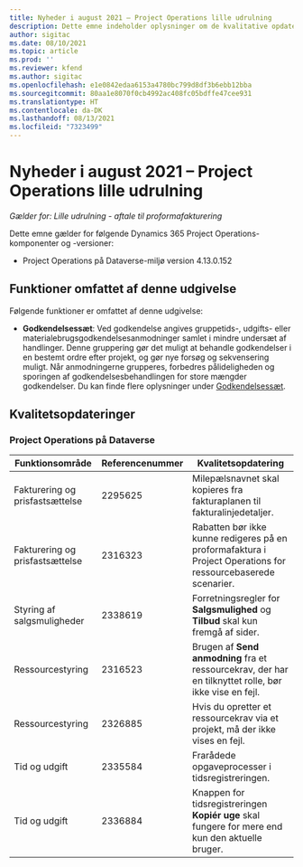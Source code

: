 ```yaml
---
title: Nyheder i august 2021 – Project Operations lille udrulning
description: Dette emne indeholder oplysninger om de kvalitative opdateringer, der er tilgængelige i august 2021-udgivelsen af Project Operations lille udrulning.
author: sigitac
ms.date: 08/10/2021
ms.topic: article
ms.prod: ''
ms.reviewer: kfend
ms.author: sigitac
ms.openlocfilehash: e1e0842edaa6153a4780bc799d8df3b6ebb12bba
ms.sourcegitcommit: 80aa1e8070f0cb4992ac408fc05bdffe47cee931
ms.translationtype: HT
ms.contentlocale: da-DK
ms.lasthandoff: 08/13/2021
ms.locfileid: "7323499"
---
```

# <a name="whats-new-august-2021---project-operations-lite-deployment"></a>Nyheder i august 2021 – Project Operations lille udrulning

_Gælder for: Lille udrulning - aftale til proformafakturering_

Dette emne gælder for følgende Dynamics 365 Project Operations-komponenter og -versioner:

  - Project Operations på Dataverse-miljø version 4.13.0.152

## <a name="features-included-in-this-release"></a>Funktioner omfattet af denne udgivelse

Følgende funktioner er omfattet af denne udgivelse:

- **Godkendelsessæt**: Ved godkendelse angives gruppetids-, udgifts- eller materialebrugsgodkendelsesanmodninger samlet i mindre undersæt af handlinger. Denne gruppering gør det muligt at behandle godkendelser i en bestemt ordre efter projekt, og gør nye forsøg og sekvensering muligt. Når anmodningerne grupperes, forbedres pålideligheden og sporingen af godkendelsesbehandlingen for store mængder godkendelser. Du kan finde flere oplysninger under [Godkendelsessæt](../../approvals/approval-sets.md).

## <a name="quality-updates"></a>Kvalitetsopdateringer

### <a name="project-operations-on-dataverse"></a>Project Operations på Dataverse

| **Funktionsområde** | **Referencenummer** | **Kvalitetsopdatering** |
| --- | --- | --- |
| Fakturering og prisfastsættelse | 2295625 | Milepælsnavnet skal kopieres fra fakturaplanen til fakturalinjedetaljer. |
| Fakturering og prisfastsættelse | 2316323 | Rabatten bør ikke kunne redigeres på en proformafaktura i Project Operations for ressourcebaserede scenarier. |
| Styring af salgsmuligheder | 2338619 | Forretningsregler for **Salgsmulighed** og **Tilbud** skal kun fremgå af sider. |
| Ressourcestyring | 2316523 | Brugen af **Send anmodning** fra et ressourcekrav, der har en tilknyttet rolle, bør ikke vise en fejl. |
| Ressourcestyring | 2326885 | Hvis du opretter et ressourcekrav via et projekt, må der ikke vises en fejl. |
| Tid og udgift | 2335584 | Frarådede opgaveprocesser i tidsregistreringen. |
| Tid og udgift | 2336884 | Knappen for tidsregistreringen **Kopiér uge** skal fungere for mere end kun den aktuelle bruger. |
